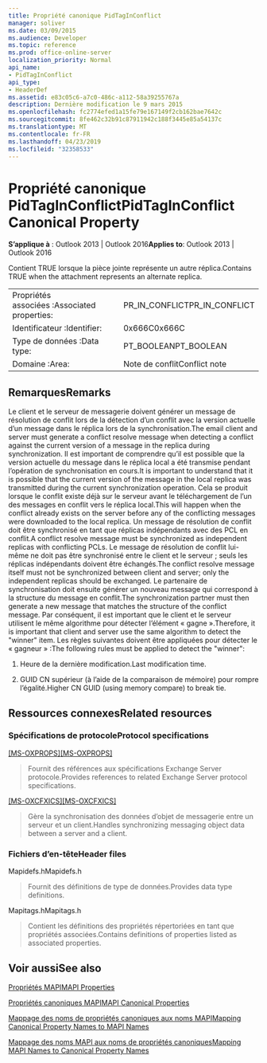 ```yaml
---
title: Propriété canonique PidTagInConflict
manager: soliver
ms.date: 03/09/2015
ms.audience: Developer
ms.topic: reference
ms.prod: office-online-server
localization_priority: Normal
api_name:
- PidTagInConflict
api_type:
- HeaderDef
ms.assetid: e83c05c6-a7c0-486c-a112-58a39255767a
description: Dernière modification le 9 mars 2015
ms.openlocfilehash: fc2774efed1a15fe79e167149f2cb162bae7642c
ms.sourcegitcommit: 8fe462c32b91c87911942c188f3445e85a54137c
ms.translationtype: MT
ms.contentlocale: fr-FR
ms.lasthandoff: 04/23/2019
ms.locfileid: "32358533"
---
```

# <a name="pidtaginconflict-canonical-property"></a><span data-ttu-id="71021-103">Propriété canonique PidTagInConflict</span><span class="sxs-lookup"><span data-stu-id="71021-103">PidTagInConflict Canonical Property</span></span>

  
  
<span data-ttu-id="71021-104">**S’applique à** : Outlook 2013 | Outlook 2016</span><span class="sxs-lookup"><span data-stu-id="71021-104">**Applies to**: Outlook 2013 | Outlook 2016</span></span> 
  
<span data-ttu-id="71021-105">Contient TRUE lorsque la pièce jointe représente un autre réplica.</span><span class="sxs-lookup"><span data-stu-id="71021-105">Contains TRUE when the attachment represents an alternate replica.</span></span>
  
|||
|:-----|:-----|
|<span data-ttu-id="71021-106">Propriétés associées :</span><span class="sxs-lookup"><span data-stu-id="71021-106">Associated properties:</span></span>  <br/> |<span data-ttu-id="71021-107">PR_IN_CONFLICT</span><span class="sxs-lookup"><span data-stu-id="71021-107">PR_IN_CONFLICT</span></span>  <br/> |
|<span data-ttu-id="71021-108">Identificateur :</span><span class="sxs-lookup"><span data-stu-id="71021-108">Identifier:</span></span>  <br/> |<span data-ttu-id="71021-109">0x666C</span><span class="sxs-lookup"><span data-stu-id="71021-109">0x666C</span></span>  <br/> |
|<span data-ttu-id="71021-110">Type de données :</span><span class="sxs-lookup"><span data-stu-id="71021-110">Data type:</span></span>  <br/> |<span data-ttu-id="71021-111">PT_BOOLEAN</span><span class="sxs-lookup"><span data-stu-id="71021-111">PT_BOOLEAN</span></span>  <br/> |
|<span data-ttu-id="71021-112">Domaine :</span><span class="sxs-lookup"><span data-stu-id="71021-112">Area:</span></span>  <br/> |<span data-ttu-id="71021-113">Note de conflit</span><span class="sxs-lookup"><span data-stu-id="71021-113">Conflict note</span></span>  <br/> |
   
## <a name="remarks"></a><span data-ttu-id="71021-114">Remarques</span><span class="sxs-lookup"><span data-stu-id="71021-114">Remarks</span></span>

<span data-ttu-id="71021-115">Le client et le serveur de messagerie doivent générer un message de résolution de conflit lors de la détection d’un conflit avec la version actuelle d’un message dans le réplica lors de la synchronisation.</span><span class="sxs-lookup"><span data-stu-id="71021-115">The email client and server must generate a conflict resolve message when detecting a conflict against the current version of a message in the replica during synchronization.</span></span> <span data-ttu-id="71021-116">Il est important de comprendre qu’il est possible que la version actuelle du message dans le réplica local a été transmise pendant l’opération de synchronisation en cours.</span><span class="sxs-lookup"><span data-stu-id="71021-116">It is important to understand that it is possible that the current version of the message in the local replica was transmitted during the current synchronization operation.</span></span> <span data-ttu-id="71021-117">Cela se produit lorsque le conflit existe déjà sur le serveur avant le téléchargement de l’un des messages en conflit vers le réplica local.</span><span class="sxs-lookup"><span data-stu-id="71021-117">This will happen when the conflict already exists on the server before any of the conflicting messages were downloaded to the local replica.</span></span> <span data-ttu-id="71021-118">Un message de résolution de conflit doit être synchronisé en tant que réplicas indépendants avec des PCL en conflit.</span><span class="sxs-lookup"><span data-stu-id="71021-118">A conflict resolve message must be synchronized as independent replicas with conflicting PCLs.</span></span> <span data-ttu-id="71021-119">Le message de résolution de conflit lui-même ne doit pas être synchronisé entre le client et le serveur ; seuls les réplicas indépendants doivent être échangés.</span><span class="sxs-lookup"><span data-stu-id="71021-119">The conflict resolve message itself must not be synchronized between client and server; only the independent replicas should be exchanged.</span></span> <span data-ttu-id="71021-120">Le partenaire de synchronisation doit ensuite générer un nouveau message qui correspond à la structure du message en conflit.</span><span class="sxs-lookup"><span data-stu-id="71021-120">The synchronization partner must then generate a new message that matches the structure of the conflict message.</span></span> <span data-ttu-id="71021-121">Par conséquent, il est important que le client et le serveur utilisent le même algorithme pour détecter l’élément « gagne ».</span><span class="sxs-lookup"><span data-stu-id="71021-121">Therefore, it is important that client and server use the same algorithm to detect the "winner" item.</span></span> <span data-ttu-id="71021-122">Les règles suivantes doivent être appliquées pour détecter le « gagneur » :</span><span class="sxs-lookup"><span data-stu-id="71021-122">The following rules must be applied to detect the "winner":</span></span>
  
1. <span data-ttu-id="71021-123">Heure de la dernière modification.</span><span class="sxs-lookup"><span data-stu-id="71021-123">Last modification time.</span></span>
    
2. <span data-ttu-id="71021-124">GUID CN supérieur (à l’aide de la comparaison de mémoire) pour rompre l’égalité.</span><span class="sxs-lookup"><span data-stu-id="71021-124">Higher CN GUID (using memory compare) to break tie.</span></span>
    
## <a name="related-resources"></a><span data-ttu-id="71021-125">Ressources connexes</span><span class="sxs-lookup"><span data-stu-id="71021-125">Related resources</span></span>

### <a name="protocol-specifications"></a><span data-ttu-id="71021-126">Spécifications de protocole</span><span class="sxs-lookup"><span data-stu-id="71021-126">Protocol specifications</span></span>

<span data-ttu-id="71021-127">[[MS-OXPROPS]](https://msdn.microsoft.com/library/f6ab1613-aefe-447d-a49c-18217230b148%28Office.15%29.aspx)</span><span class="sxs-lookup"><span data-stu-id="71021-127">[[MS-OXPROPS]](https://msdn.microsoft.com/library/f6ab1613-aefe-447d-a49c-18217230b148%28Office.15%29.aspx)</span></span>
  
> <span data-ttu-id="71021-128">Fournit des références aux spécifications Exchange Server protocole.</span><span class="sxs-lookup"><span data-stu-id="71021-128">Provides references to related Exchange Server protocol specifications.</span></span>
    
<span data-ttu-id="71021-129">[[MS-OXCFXICS]](https://msdn.microsoft.com/library/b9752f3d-d50d-44b8-9e6b-608a117c8532%28Office.15%29.aspx)</span><span class="sxs-lookup"><span data-stu-id="71021-129">[[MS-OXCFXICS]](https://msdn.microsoft.com/library/b9752f3d-d50d-44b8-9e6b-608a117c8532%28Office.15%29.aspx)</span></span>
  
> <span data-ttu-id="71021-130">Gère la synchronisation des données d’objet de messagerie entre un serveur et un client.</span><span class="sxs-lookup"><span data-stu-id="71021-130">Handles synchronizing messaging object data between a server and a client.</span></span>
    
### <a name="header-files"></a><span data-ttu-id="71021-131">Fichiers d’en-tête</span><span class="sxs-lookup"><span data-stu-id="71021-131">Header files</span></span>

<span data-ttu-id="71021-132">Mapidefs.h</span><span class="sxs-lookup"><span data-stu-id="71021-132">Mapidefs.h</span></span>
  
> <span data-ttu-id="71021-133">Fournit des définitions de type de données.</span><span class="sxs-lookup"><span data-stu-id="71021-133">Provides data type definitions.</span></span>
    
<span data-ttu-id="71021-134">Mapitags.h</span><span class="sxs-lookup"><span data-stu-id="71021-134">Mapitags.h</span></span>
  
> <span data-ttu-id="71021-135">Contient les définitions des propriétés répertoriées en tant que propriétés associées.</span><span class="sxs-lookup"><span data-stu-id="71021-135">Contains definitions of properties listed as associated properties.</span></span>
    
## <a name="see-also"></a><span data-ttu-id="71021-136">Voir aussi</span><span class="sxs-lookup"><span data-stu-id="71021-136">See also</span></span>



[<span data-ttu-id="71021-137">Propriétés MAPI</span><span class="sxs-lookup"><span data-stu-id="71021-137">MAPI Properties</span></span>](mapi-properties.md)
  
[<span data-ttu-id="71021-138">Propriétés canoniques MAPI</span><span class="sxs-lookup"><span data-stu-id="71021-138">MAPI Canonical Properties</span></span>](mapi-canonical-properties.md)
  
[<span data-ttu-id="71021-139">Mappage des noms de propriétés canoniques aux noms MAPI</span><span class="sxs-lookup"><span data-stu-id="71021-139">Mapping Canonical Property Names to MAPI Names</span></span>](mapping-canonical-property-names-to-mapi-names.md)
  
[<span data-ttu-id="71021-140">Mappage des noms MAPI aux noms de propriétés canoniques</span><span class="sxs-lookup"><span data-stu-id="71021-140">Mapping MAPI Names to Canonical Property Names</span></span>](mapping-mapi-names-to-canonical-property-names.md)

